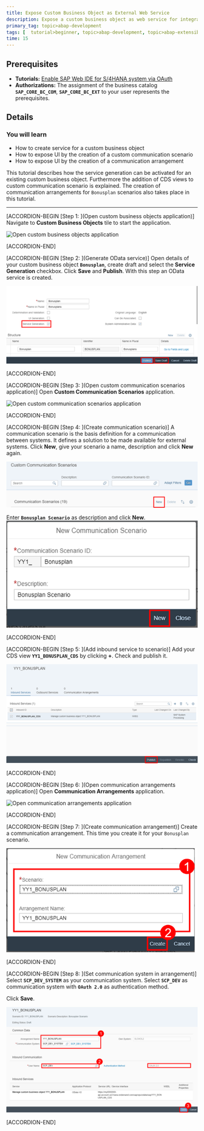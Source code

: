 ```yaml
---
title: Expose Custom Business Object as External Web Service
description: Expose a custom business object as web service for integration of your solution with other systems.
primary_tag: topic>abap-development
tags: [  tutorial>beginner, topic>abap-development, topic>abap-extensibility ]
time: 15
---
```


## Prerequisites  
- **Tutorials:** [Enable SAP Web IDE for S/4HANA system via OAuth](abap-custom-ui-communication-arrangement)
- **Authorizations:** The assignment of the business catalog **`SAP_CORE_BC_COM`**, **`SAP_CORE_BC_EXT`** to your user represents the prerequisites.


## Details
### You will learn  
- How to create service for a custom business object
- How to expose UI by the creation of a custom communication scenario
- How to expose UI by the creation of a communication arrangement

This tutorial describes how the service generation can be activated for an existing custom business object. Furthermore the addition of CDS views to custom communication scenario is explained. The creation of communication arrangements for `Bonusplan` scenarios also takes place in this tutorial.


---

[ACCORDION-BEGIN [Step 1: ](Open custom business objects application)]
Navigate to **Custom Business Objects** tile to start the application.

![Open custom business objects application](cbo.png)

[ACCORDION-END]

[ACCORDION-BEGIN [Step 2: ](Generate OData service)]
Open details of your custom business object **`Bonusplan`**, create draft and select the **Service Generation** checkbox. Click **Save** and **Publish**. With this step an OData service is created.

![Generate OData service](publish.png)

[ACCORDION-END]

[ACCORDION-BEGIN [Step 3: ](Open custom communication scenarios application)]
Open **Custom Communication Scenarios** application.

![Open custom communication scenarios application](scenario.png)

[ACCORDION-END]

[ACCORDION-BEGIN [Step 4: ](Create communication scenario)]
A communication scenario is the basis definition for a communication between systems. It defines a solution to be made available for external systems. Click **New**, give your scenario a name, description and click **New** again.

![Create communication scenario](new.png)

Enter **`Bonusplan Scenario`** as description and click **New**.
![Click on new](new2.png)

[ACCORDION-END]

[ACCORDION-BEGIN [Step 5: ](Add inbound service to scenario)]
Add your CDS view **`YY1_BONUSPLAN_CDS`** by clicking **+**. Check and publish it.

![Add inbound service to scenario](publish2.png)

[ACCORDION-END]

[ACCORDION-BEGIN [Step 6: ](Open communication arrangements application)]
Open **Communication Arrangements** application.

![Open communication arrangements application](arrangement.png)

[ACCORDION-END]

[ACCORDION-BEGIN [Step 7: ](Create communication arrangement)]
Create a communication arrangement. This time you create it for your `Bonusplan` scenario.

![Create communication arrangement](create.png)

[ACCORDION-END]

[ACCORDION-BEGIN [Step 8: ](Set communication system in arrangement)]
Select **`SCP_DEV_SYSTEM`** as your communication system. Select **`SCP_DEV`** as communication system with **`OAuth 2.0`** as authentication method.

Click **Save**.

![Set communication system in arrangement](save2.png)

[ACCORDION-END]
